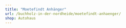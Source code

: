 ```yaml
---
title: "Moetefindt Anhänger"
url: /buchholz-in-der-nordheide/moetefindt-anhaenger/
shop: Autohaus
---
```

